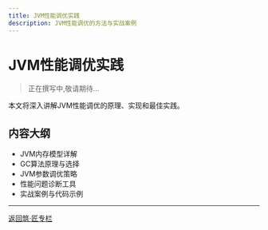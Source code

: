 ```yaml
---
title: JVM性能调优实践
description: JVM性能调优的方法与实战案例
---
```


# JVM性能调优实践

> 正在撰写中,敬请期待...

本文将深入讲解JVM性能调优的原理、实现和最佳实践。

## 内容大纲

- JVM内存模型详解
- GC算法原理与选择
- JVM参数调优策略
- 性能问题诊断工具
- 实战案例与代码示例

---

[返回筑·匠专栏](/tutorials/architecture/)

